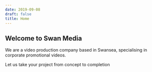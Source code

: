 ```yaml
---
date: 2019-09-08
draft: false
title: Home
---
```


## Welcome to Swan Media

We are a video production company based in Swansea, specialising in corporate promotional videos.

Let us take your project from concept to completion

